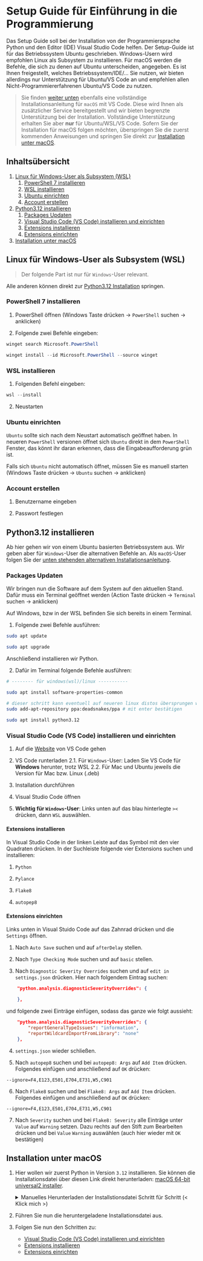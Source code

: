 # Setup Guide für Einführung in die Programmierung

Das Setup Guide soll bei der Installation von der Programmiersprache Python und den Editor (IDE) Visual Studio Code helfen. Der Setup-Guide ist für das Betriebssystem Ubuntu geschrieben. Windows-Usern wird empfohlen Linux als Subsystem zu installieren. Für macOS werden die Befehle, die sich zu denen auf Ubuntu unterscheiden, angegeben. Es ist Ihnen freigestellt, welches Betriebssystem/IDE/... Sie nutzen, wir bieten allerdings nur Unterstützung für Ubuntu/VS Code an und empfehlen allen Nicht-Programmiererfahrenen Ubuntu/VS Code zu nutzen.

> Sie finden [weiter unten]((#installation-unter-macos)) ebenfalls eine vollständige Installationsanleitung für `macOS` mit VS Code. Diese wird Ihnen als zusätzlicher Service bereitgestellt und wir bieten begrenzte Unterstützung bei der Installation. Vollständige Unterstützung erhalten Sie aber **nur** für Ubuntu/WSL/VS Code. Sofern Sie der Installation für macOS folgen möchten, überspringen Sie die zuerst kommenden Anweisungen und springen Sie direkt zur [Installation unter macOS](#installation-unter-macos).

## Inhaltsübersicht

1. [Linux für Windows-User als Subsystem (WSL)](#linux-für-windows-user-als-subsystem-wsl)
    1. [PowerShell 7 installieren](#powershell-7-installieren)
    2. [WSL installieren](#wsl-installieren)
    3. [Ubuntu einrichten](#ubuntu-einrichten)
    4. [Account erstellen](#account-erstellen)
2. [Python3.12 installieren](#python312-installieren)
    1. [Packages Updaten](#packages-updaten)
    2. [Visual Studio Code (VS Code) installieren und einrichten](#visual-studio-code-vs-code-installieren-und-einrichten)
    3. [Extensions installieren](#extensions-installieren)
    4. [Extensions einrichten](#extensions-einrichten)
2. [Installation unter macOS](#installation-unter-macos)

## Linux für Windows-User als Subsystem (WSL)

> Der folgende Part ist nur für `Windows`-User relevant.

Alle anderen können direkt zur [Python3.12 Installation](#python312-installieren) springen.

### PowerShell 7 installieren

1. PowerShell öffnen (Windows Taste drücken -> `PowerShell` suchen -> anklicken)

2. Folgende zwei Befehle eingeben:

```PowerShell
winget search Microsoft.PowerShell

winget install --id Microsoft.PowerShell --source winget
```

### WSL installieren

1. Folgenden Befehl eingeben:

```PowerShell
wsl --install
```

2. Neustarten

### Ubuntu einrichten

`Ubuntu` sollte sich nach dem Neustart automatisch geöffnet haben. 
In neueren `PowerShell` versionen öffnet sich `Ubuntu` direkt in dem `PowerShell` Fenster, das könnt ihr daran erkennen, dass die Eingabeaufforderung grün ist.

Falls sich `Ubuntu` nicht automatisch öffnet, müssen Sie es manuell starten (Windows Taste drücken -> `Ubuntu` suchen -> anklicken)

### Account erstellen

1. Benutzername eingeben

2. Passwort festlegen

## Python3.12 installieren

Ab hier gehen wir von einem Ubuntu basierten Betriebssystem aus. Wir geben aber für `Windows`-User die alternativen Befehle an. Als `macOS`-User folgen Sie der [unten stehenden alternativen Installationsanleitung](#installation-unter-macos).

### Packages Updaten

Wir bringen nun die Software auf dem System auf den aktuellen Stand. Dafür muss ein Terminal geöffnet werden (Action Taste drücken -> `Terminal` suchen -> anklicken)

Auf Windows, bzw in der WSL befinden Sie sich bereits in einem Terminal.

1. Folgende zwei Befehle ausführen:

```bash
sudo apt update

sudo apt upgrade
```

Anschließend installieren wir Python.

2. Dafür im Terminal folgende Befehle ausführen:

```bash
# -------- für windows(wsl)/linux -----------

sudo apt install software-properties-common

# dieser schritt kann eventuell auf neueren linux distos übersprungen werden
sudo add-apt-repository ppa:deadsnakes/ppa # mit enter bestätigen

sudo apt install python3.12
```


### Visual Studio Code (VS Code) installieren und einrichten

1. Auf die [Website](https://code.visualstudio.com/Download) von VS Code gehen

2. VS Code runterladen
    2.1. Für `Windows`-User: Laden Sie VS Code für **Windows** herunter, trotz WSL
    2.2. Für Mac und Ubuntu jeweils die Version für Mac bzw. Linux (.deb)

3. Installation durchführen

4. Visual Studio Code öffnen

5. **Wichtig für `Windows`-User**: Links unten auf das blau hinterlegte `><` drücken, dann `WSL` auswählen.

#### Extensions installieren

In Visual Studio Code in der linken Leiste auf das Symbol mit den vier Quadraten drücken. In der Suchleiste folgende vier Extensions suchen und installieren:

1. `Python`

2. `Pylance`

3. `Flake8`

4. `autopep8`

#### Extensions einrichten

Links unten in Visual Stuido Code auf das Zahnrad drücken und die `Settings` öffnen.

1. Nach `Auto Save` suchen und auf `afterDelay` stellen.

2. Nach `Type Checking Mode` suchen und auf `basic` stellen.

3. Nach `Diagnostic Severity Overrides` suchen und auf `edit in settings.json` drücken. Hier nach folgendem Eintrag suchen:

```json
    "python.analysis.diagnosticSeverityOverrides": {

    },
```

und folgende zwei Einträge einfügen, sodass das ganze wie folgt aussieht:

```json
    "python.analysis.diagnosticSeverityOverrides": {
        "reportGeneralTypeIssues": "information",
        "reportWildcardImportFromLibrary": "none"
    },
```

4. `settings.json` wieder schließen.

5. Nach `autopep8` suchen und bei `autopep8: Args` auf `Add Item` drücken. Folgendes einfügen und anschließend auf `OK` drücken:

```
--ignore=F4,E123,E501,E704,E731,W5,C901
```

6. Nach `Flake8` suchen und bei `Flake8: Args` auf `Add Item` drücken. Folgendes einfügen und anschließend auf `OK` drücken:

```
--ignore=F4,E123,E501,E704,E731,W5,C901
```

7. Nach `Severity` suchen und bei `Flake8: Severity` alle Einträge unter `Value` auf `Warning` setzen. Dazu rechts auf den Stift zum Bearbeiten drücken und bei `Value` `Warning` auswählen (auch hier wieder mit `OK` bestätigen)

## Installation unter macOS

1. Hier wollen wir zuerst Python in Version `3.12` installieren. Sie können die Installationsdatei über diesen Link direkt herunterladen: [macOS 64-bit universal2 installer](https://www.python.org/ftp/python/3.12.7/python-3.12.7-macos11.pkg).

    <details>
    <summary>Manuelles Herunterladen der Installstionsdatei Schritt für Schritt (< Klick mich >)</summary>

    1. Auf [python.org](https://www.python.org/downloads/release/python-3127/) gehen und Version `3.12.x` wählen, wobei `x` eine beliebige Zahl sein darf. Bei Erstellung dieser Anleitung ist dies `3.12.7`.

    > Nehmen Sie **auf keinen Fall** `3.13.x`. Diese Version ist möglicherweise mit unserem Abgabesystem nicht kompatibel.

    2. Scrollen Sie bis zum Bereich `Files`.

    3. Wählen Sie [macOS 64-bit universal2 installer](https://www.python.org/ftp/python/3.12.7/python-3.12.7-macos11.pkg).

    </details>

2. Führen Sie nun die heruntergeladene Installationsdatei aus.

3. Folgen Sie nun den Schritten zu:
    -  [Visual Studio Code (VS Code) installieren und einrichten](#visual-studio-code-vs-code-installieren-und-einrichten)
    - [Extensions installieren](#extensions-installieren)
    - [Extensions einrichten](#extensions-einrichten)
